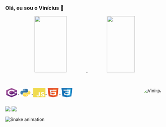### Olá, eu sou o Vinícius 🤠

<div align="center">
  <a href="https://github.com/ViniEVR">
  <img height="180em" width="45%"  src="https://github-readme-stats.vercel.app/api?username=ViniEVR&show_icons=true&theme=midnight-purple&include_all_commits=true&count_private=true"/>
  <img height="180em" width="42%" src="https://github-readme-stats.vercel.app/api/top-langs/?username=ViniEVR&layout=compact&langs_count=7&theme=midnight-purple"/>
</div>
  
  ##
  
 <div style="display: inline_block"><br>
  <img align="center" alt="Vini-Csharp" height="30" width="40" src="https://raw.githubusercontent.com/devicons/devicon/master/icons/csharp/csharp-original.svg">
  <img align="center" alt="Vini-Python" height="30" width="40" src="https://raw.githubusercontent.com/devicons/devicon/master/icons/python/python-original.svg">
  <img align="center" alt="Vini-Js" height="30" width="40" src="https://raw.githubusercontent.com/devicons/devicon/master/icons/javascript/javascript-plain.svg">
  <img align="center" alt="Vini-HTML" height="30" width="40" src="https://raw.githubusercontent.com/devicons/devicon/master/icons/html5/html5-original.svg">
  <img align="center" alt="Vini-CSS" height="30" width="40" src="https://raw.githubusercontent.com/devicons/devicon/master/icons/css3/css3-original.svg">
  <img align="right" alt="Vini-pic" height="150" style="border-radius:50px;"    src="https://i.picasion.com/pic92/726ad956be7e03f45bdf3bb904dbf7ff.gif">
</div>
  
  ##
  
<a href="https://www.linkedin.com/in/vinícius-vicente-011014221/" target="_blank"><img src="https://img.shields.io/badge/-LinkedIn-%230077B5?style=for-the-badge&logo=linkedin&logoColor=white" target="_blank"></a>
  <a href = "mailto:viniciuscontato77@gmail.com"><img src="https://img.shields.io/badge/-Gmail-%23333?style=for-the-badge&logo=gmail&logoColor=white" target="_blank"></a>
  
  ![Snake animation](https://github.com/ViniEVR/ViniEVR/blob/output/github-contribution-grid-snake.svg)

